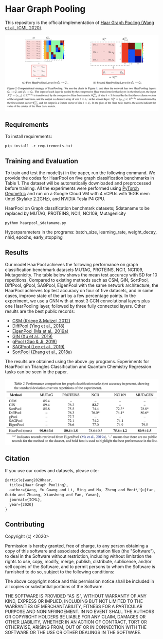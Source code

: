 # Haar Graph Pooling
This repository is the official implementation of [Haar Graph Pooling (Wang et al., ICML 2020)](https://arxiv.org/abs/1909.11580). 

![HaarPooling idea](HaarPool_idea.png)


## Requirements

To install requirements:

```setup
pip install -r requirements.txt
```

## Training and Evaluation

To train and test the model(s) in the paper, run the following command. We provide the codes for HaarPool on five graph classification benchmarks in Table 1. The dataset will be automatically downloaded and preprocessed before training. All the experiments were performed using [PyTorch Geometric](https://github.com/rusty1s/pytorch_geometric) and run on a Google Cloud VM with 4 vCPUs with 16GB mem (Intel Skylake 2.2GHz), and NVIDIA Tesla P4 GPU.

HaarPool on Graph classification benchmark datasets; $dataname to be replaced by MUTAG, PROTEINS, NCI1, NCI109, Mutagenicity
```
python haarpool_$dataname.py
```
Hyperparameters in the programs: batch_size, learning_rate, weight_decay, nhid, epochs, early_stopping

## Results

Our model HaarPool achieves the following performance on graph classification benchmark datasets MUTAG, PROTEINS, NCI1, NCI109, Mutagenicity. The table below shows the mean test accuracy with SD for 10 repetitions. Compared to existing methods such as CSM, GIN, SortPool, DiffPool, gPool, SAGPool, EigenPool with the same network architecture, the HaarPool achieves top test accuracy on four of five datasets, and in some cases, improve state of the art by a few percentage points. In the experiment, we use a GNN with at most $3$ GCN convolutional layers plus one HaarPooling layer, followed by three fully connected layers. Other results are the best public records:
- [CSM (Kriege & Mutzel, 2012)](https://arxiv.org/abs/1206.6483) 
- [DiffPool (Ying et al., 2018)](https://arxiv.org/abs/1806.08804) 
- [EigenPool (Ma et al., 2019a)](https://arxiv.org/abs/1904.13107) 
- [GIN (Xu et al., 2019)](https://openreview.net/forum?id=ryGs6iA5Km)
- [gPool (Gao & Ji, 2019)](https://arxiv.org/abs/1905.05178) 
- [SAGPool (Lee et al., 2019)](https://arxiv.org/abs/1904.08082) 
- [SortPool (Zhang et al., 2018a)](https://www.cse.wustl.edu/~muhan/papers/AAAI_2018_DGCNN.pdf)

The results are obtained using the above .py programs. Experiments for HaarPool on Triangles Classification and Quantum Chemistry Regression tasks can be seen in the paper.

![PAN results](Tab2.png)

## Citation 
If you use our codes and datasets, please cite:
```
@article{wang2020haar,
  title={Haar Graph Pooling},
  author={Wang, Yu Guang and Li, Ming and Ma, Zheng and Mont\'{u}far, Guido and Zhuang, Xiaosheng and Fan, Yanan},
  journal={ICML},
  year={2020}
}
```

## Contributing
Copyright (c) <2020> <NeurIPS>

Permission is hereby granted, free of charge, to any person obtaining a copy
of this software and associated documentation files (the "Software"), to deal
in the Software without restriction, including without limitation the rights
to use, copy, modify, merge, publish, distribute, sublicense, and/or sell
copies of the Software, and to permit persons to whom the Software is
furnished to do so, subject to the following conditions:

The above copyright notice and this permission notice shall be included in all
copies or substantial portions of the Software.

THE SOFTWARE IS PROVIDED "AS IS", WITHOUT WARRANTY OF ANY KIND, EXPRESS OR
IMPLIED, INCLUDING BUT NOT LIMITED TO THE WARRANTIES OF MERCHANTABILITY,
FITNESS FOR A PARTICULAR PURPOSE AND NONINFRINGEMENT. IN NO EVENT SHALL THE
AUTHORS OR COPYRIGHT HOLDERS BE LIABLE FOR ANY CLAIM, DAMAGES OR OTHER
LIABILITY, WHETHER IN AN ACTION OF CONTRACT, TORT OR OTHERWISE, ARISING FROM,
OUT OF OR IN CONNECTION WITH THE SOFTWARE OR THE USE OR OTHER DEALINGS IN THE
SOFTWARE.
